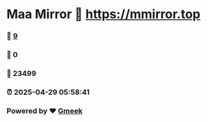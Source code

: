 # Maa Mirror :link: https://mmirror.top 
### :page_facing_up: [9](https://mmirror.top/tag.html) 
### :speech_balloon: 0 
### :hibiscus: 23499 
### :alarm_clock: 2025-04-29 05:58:41 
### Powered by :heart: [Gmeek](https://github.com/Meekdai/Gmeek)
